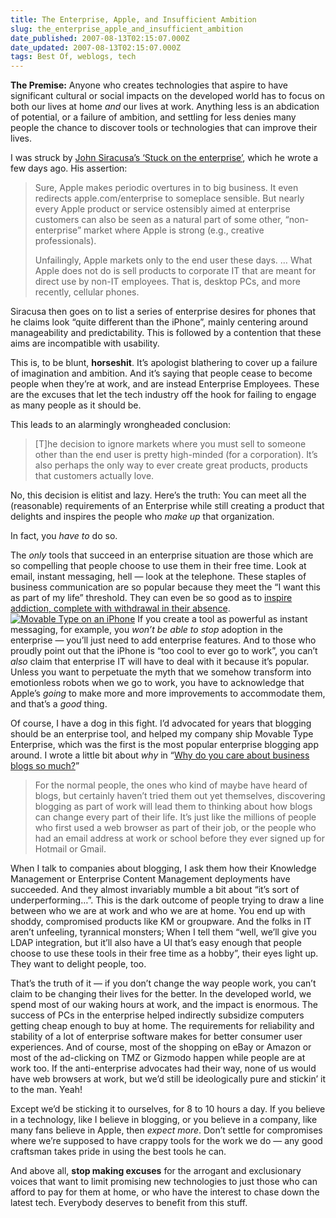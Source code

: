 ```yaml
---
title: The Enterprise, Apple, and Insufficient Ambition
slug: the_enterprise_apple_and_insufficient_ambition
date_published: 2007-08-13T02:15:07.000Z
date_updated: 2007-08-13T02:15:07.000Z
tags: Best Of, weblogs, tech
---
```


**The Premise:** Anyone who creates technologies that aspire to have significant cultural or social impacts on the developed world has to focus on both our lives at home *and* our lives at work. Anything less is an abdication of potential, or a failure of ambition, and settling for less denies many people the chance to discover tools or technologies that can improve their lives.

I was struck by [John Siracusa’s ‘Stuck on the enterprise’](http://arstechnica.com/staff/fatbits.ars/2007/08/09/stuck-on-the-enterprise), which he wrote a few days ago. His assertion:

> Sure, Apple makes periodic overtures in to big business. It even redirects apple.com/enterprise to someplace sensible. But nearly every Apple product or service ostensibly aimed at enterprise customers can also be seen as a natural part of some other, “non-enterprise” market where Apple is strong (e.g., creative professionals).
> 
> Unfailingly, Apple markets only to the end user these days. … What Apple does not do is sell products to corporate IT that are meant for direct use by non-IT employees. That is, desktop PCs, and more recently, cellular phones.

Siracusa then goes on to list a series of enterprise desires for phones that he claims look “quite different than the iPhone”, mainly centering around manageability and predictability. This is followed by a contention that these aims are incompatible with usability.

This is, to be blunt, **horseshit**. It’s apologist blathering to cover up a failure of imagination and ambition. And it’s saying that people cease to become people when they’re at work, and are instead Enterprise Employees. These are the excuses that let the tech industry off the hook for failing to engage as many people as it should be.

This leads to an alarmingly wrongheaded conclusion:

> [T]he decision to ignore markets where you must sell to someone other than the end user is pretty high-minded (for a corporation). It’s also perhaps the only way to ever create great products, products that customers actually love.

No, this decision is elitist and lazy. Here’s the truth: You can meet all the (reasonable) requirements of an Enterprise while still creating a product that delights and inspires the people who *make up* that organization.

In fact, you *have to* do so.

The *only* tools that succeed in an enterprise situation are those which are so compelling that people choose to use them in their free time. Look at email, instant messaging, hell — look at the telephone. These staples of business communication are so popular because they meet the “I want this as part of my life” threshold. They can even be so good as to [inspire addiction, complete with withdrawal in their absence](http://www.nytimes.com/2007/04/19/technology/19blackberry.html?ex=1334635200&amp;en=6613977af214b57d&amp;ei=5090&amp;partner=rssuserland&amp;emc=rss).
[![Movable Type on an iPhone](http://dashes.com/anil/images/iphone-sm.jpg)](http://www.movabletype.org/2007/07/psst-iphone-nerds.html) If you create a tool as powerful as instant messaging, for example, you *won’t be able to stop* adoption in the enterprise — you’ll just need to add enterprise features. And to those who proudly point out that the iPhone is “too cool to ever go to work”, you can’t *also* claim that enterprise IT will have to deal with it because it’s popular. Unless you want to perpetuate the myth that we somehow transform into emotionless robots when we go to work, you have to acknowledge that Apple’s *going* to make more and more improvements to accommodate them, and that’s a *good* thing.

Of course, I have a dog in this fight. I’d advocated for years that blogging should be an enterprise tool, and helped my company ship Movable Type Enterprise, which was the first is the most popular enterprise blogging app around. I wrote a little bit about *why* in “[Why do you care about business blogs so much?](http://www.sixapart.com/movabletype/news/2007/06/why-business-blogs.html)”

> For the normal people, the ones who kind of maybe have heard of blogs, but certainly haven’t tried them out yet themselves, discovering blogging as part of work will lead them to thinking about how blogs can change every part of their life. It’s just like the millions of people who first used a web browser as part of their job, or the people who had an email address at work or school before they ever signed up for Hotmail or Gmail.

When I talk to companies about blogging, I ask them how their Knowledge Management or Enterprise Content Management deployments have succeeded. And they almost invariably mumble a bit about “it’s sort of underperforming…”. This is the dark outcome of people trying to draw a line between who we are at work and who we are at home. You end up with shoddy, compromised products like KM or groupware. And the folks in IT aren’t unfeeling, tyrannical monsters; When I tell them “well, we’ll give you LDAP integration, but it’ll also have a UI that’s easy enough that people choose to use these tools in their free time as a hobby”, their eyes light up. They want to delight people, too.

That’s the truth of it — if you don’t change the way people work, you can’t claim to be changing their lives for the better. In the developed world, we spend most of our waking hours at work, and the impact is enormous. The success of PCs in the enterprise helped indirectly subsidize computers getting cheap enough to buy at home. The requirements for reliability and stability of a lot of enterprise software makes for better consumer user experiences. And of course, most of the shopping on eBay or Amazon or most of the ad-clicking on TMZ or Gizmodo happen while people are at work too. If the anti-enterprise advocates had their way, none of us would have web browsers at work, but we’d still be ideologically pure and stickin’ it to the man. Yeah!

Except we’d be sticking it to ourselves, for 8 to 10 hours a day. If you believe in a technology, like I believe in blogging, or you believe in a company, like many fans believe in Apple, then *expect more*. Don’t settle for compromises where we’re supposed to have crappy tools for the work we do — any good craftsman takes pride in using the best tools he can.

And above all, **stop making excuses** for the arrogant and exclusionary voices that want to limit promising new technologies to just those who can afford to pay for them at home, or who have the interest to chase down the latest tech. Everybody deserves to benefit from this stuff.
